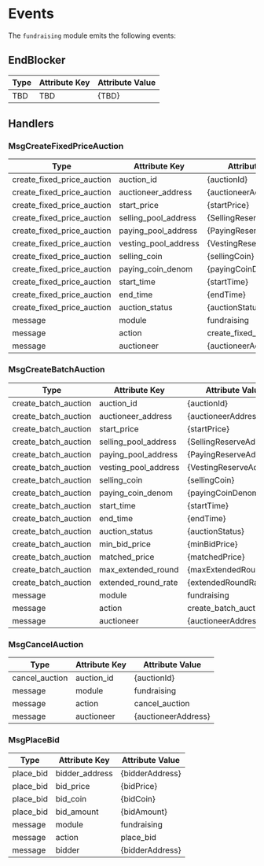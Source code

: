 <!-- order: 7 -->

# Events

The `fundraising` module emits the following events:

## EndBlocker

| Type                   | Attribute Key        | Attribute Value        |
| ---------------------- | -------------------- | ---------------------- |
| TBD                    | TBD                  | {TBD}                  |

## Handlers

### MsgCreateFixedPriceAuction

| Type                       | Attribute Key         | Attribute Value            |
| -------------------------- | --------------------- | -------------------------- |
| create_fixed_price_auction | auction_id            | {auctionId}                |
| create_fixed_price_auction | auctioneer_address    | {auctioneerAddress}        |
| create_fixed_price_auction | start_price           | {startPrice}               |
| create_fixed_price_auction | selling_pool_address  | {SellingReserveAddress}    |
| create_fixed_price_auction | paying_pool_address   | {PayingReserveAddress}     |
| create_fixed_price_auction | vesting_pool_address  | {VestingReserveAddress}    |
| create_fixed_price_auction | selling_coin          | {sellingCoin}              |
| create_fixed_price_auction | paying_coin_denom     | {payingCoinDenom}          |
| create_fixed_price_auction | start_time            | {startTime}                |
| create_fixed_price_auction | end_time              | {endTime}                  |
| create_fixed_price_auction | auction_status        | {auctionStatus}            |
| message                    | module                | fundraising                |
| message                    | action                | create_fixed_price_auction |
| message                    | auctioneer            | {auctioneerAddress}        |

### MsgCreateBatchAuction

| Type                      | Attribute Key        | Attribute Value            |  
| ------------------------- | -------------------- | -------------------------- |
| create_batch_auction      | auction_id           | {auctionId}                |
| create_batch_auction      | auctioneer_address   | {auctioneerAddress}        |
| create_batch_auction      | start_price          | {startPrice}               |
| create_batch_auction      | selling_pool_address | {SellingReserveAddress}    |
| create_batch_auction      | paying_pool_address  | {PayingReserveAddress}     |
| create_batch_auction      | vesting_pool_address | {VestingReserveAddress}    |
| create_batch_auction      | selling_coin         | {sellingCoin}              |
| create_batch_auction      | paying_coin_denom    | {payingCoinDenom}          |
| create_batch_auction      | start_time           | {startTime}                |
| create_batch_auction      | end_time             | {endTime}                  |
| create_batch_auction      | auction_status       | {auctionStatus}            |
| create_batch_auction      | min_bid_price        | {minBidPrice}              |
| create_batch_auction      | matched_price        | {matchedPrice}             |
| create_batch_auction      | max_extended_round   | {maxExtendedRound}         |
| create_batch_auction      | extended_round_rate  | {extendedRoundRate}        |
| message                   | module               | fundraising                |
| message                   | action               | create_batch_auction       |
| message                   | auctioneer           | {auctioneerAddress}        | 



### MsgCancelAuction

| Type           | Attribute Key | Attribute Value     |
| -------------- | ------------- | ------------------- |
| cancel_auction | auction_id    | {auctionId}         |
| message        | module        | fundraising         |
| message        | action        | cancel_auction      |
| message        | auctioneer    | {auctioneerAddress} | 

### MsgPlaceBid

| Type      | Attribute Key  | Attribute Value |
| --------- | -------------- | --------------- |
| place_bid | bidder_address | {bidderAddress} |
| place_bid | bid_price      | {bidPrice}      |
| place_bid | bid_coin       | {bidCoin}       |
| place_bid | bid_amount     | {bidAmount}     |
| message   | module         | fundraising     |
| message   | action         | place_bid       |
| message   | bidder         | {bidderAddress} | 
